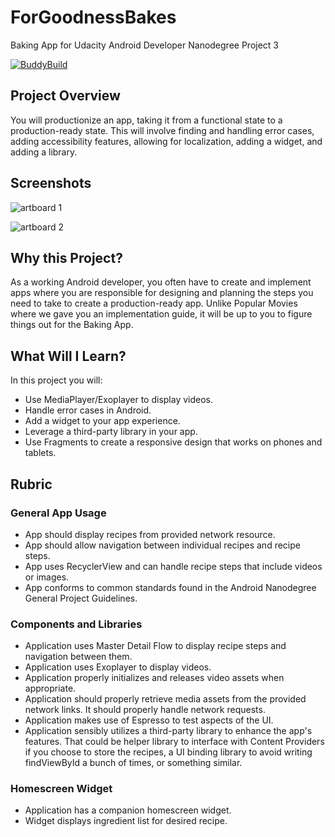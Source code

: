 # ForGoodnessBakes
Baking App for Udacity Android Developer Nanodegree Project 3

[![BuddyBuild](https://dashboard.buddybuild.com/api/statusImage?appID=59889f38be66a7000136fa51&branch=master&build=latest)](https://dashboard.buddybuild.com/apps/59889f38be66a7000136fa51/build/latest?branch=master)

## Project Overview
You will productionize an app, taking it from a functional state to a production-ready state. This will involve finding and handling error cases, adding accessibility features, allowing for localization, adding a widget, and adding a library.

## Screenshots
![artboard 1](https://user-images.githubusercontent.com/20853402/29040406-eea5c3ee-7b7c-11e7-84e7-5e7c02518fab.png)

![artboard 2](https://user-images.githubusercontent.com/20853402/29040409-f362cbf2-7b7c-11e7-92eb-270307ea1095.png)


## Why this Project?
As a working Android developer, you often have to create and implement apps where you are responsible for designing and planning the steps you need to take to create a production-ready app. Unlike Popular Movies where we gave you an implementation guide, it will be up to you to figure things out for the Baking App.

## What Will I Learn?
In this project you will:
* Use MediaPlayer/Exoplayer to display videos.
* Handle error cases in Android.
* Add a widget to your app experience.
* Leverage a third-party library in your app.
* Use Fragments to create a responsive design that works on phones and tablets.

## Rubric

### General App Usage
* App should display recipes from provided network resource.
* App should allow navigation between individual recipes and recipe steps.
* App uses RecyclerView and can handle recipe steps that include videos or images.
* App conforms to common standards found in the Android Nanodegree General Project Guidelines.

### Components and Libraries
* Application uses Master Detail Flow to display recipe steps and navigation between them.
* Application uses Exoplayer to display videos.
* Application properly initializes and releases video assets when appropriate.
* Application should properly retrieve media assets from the provided network links. It should properly handle network requests.
* Application makes use of Espresso to test aspects of the UI.
* Application sensibly utilizes a third-party library to enhance the app's features. That could be helper library to interface with Content Providers if you choose to store the recipes, a UI binding library to avoid writing findViewById a bunch of times, or something similar.

### Homescreen Widget
* Application has a companion homescreen widget.
* Widget displays ingredient list for desired recipe.

